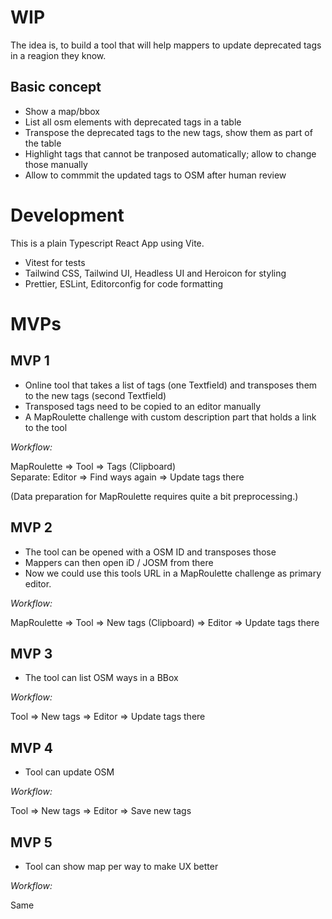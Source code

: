 # WIP

The idea is, to build a tool that will help mappers to update deprecated tags in a reagion they know.

## Basic concept

- Show a map/bbox
- List all osm elements with deprecated tags in a table
- Transpose the deprecated tags to the new tags, show them as part of the table
- Highlight tags that cannot be tranposed automatically; allow to change those manually
- Allow to commmit the updated tags to OSM after human review

# Development

This is a plain Typescript React App using Vite.

- Vitest for tests
- Tailwind CSS, Tailwind UI, Headless UI and Heroicon for styling
- Prettier, ESLint, Editorconfig for code formatting

# MVPs

## MVP 1

- Online tool that takes a list of tags (one Textfield) and transposes them to the new tags (second Textfield)
- Transposed tags need to be copied to an editor manually
- A MapRoulette challenge with custom description part that holds a link to the tool

_Workflow:_

MapRoulette => Tool => Tags (Clipboard)<br />
Separate: Editor => Find ways again => Update tags there

(Data preparation for MapRoulette requires quite a bit preprocessing.)

## MVP 2

- The tool can be opened with a OSM ID and transposes those
- Mappers can then open iD / JOSM from there
- Now we could use this tools URL in a MapRoulette challenge as primary editor. 

_Workflow:_

MapRoulette => Tool => New tags (Clipboard) => Editor => Update tags there

## MVP 3

- The tool can list OSM ways in a BBox

_Workflow:_

Tool => New tags => Editor => Update tags there

## MVP 4

- Tool can update OSM

_Workflow:_

Tool => New tags => Editor => Save new tags

## MVP 5

- Tool can show map per way to make UX better

_Workflow:_

Same
